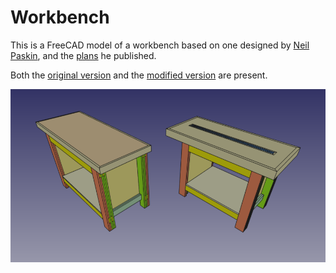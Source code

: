Workbench
=========

This is a FreeCAD model of a workbench based on one designed by
[Neil Paskin][neil_paskin], and the [plans][plans] he published.

Both the [original version](workbench_pask.fcstd) and the
[modified version](workbench_spbnick.fcstd) are present.

![Combined screenshot of both workbenches](workbenches.png)

[neil_paskin]: http://paskmakes.com/
[plans]: http://paskmakes.com/product/workbench-plans/
